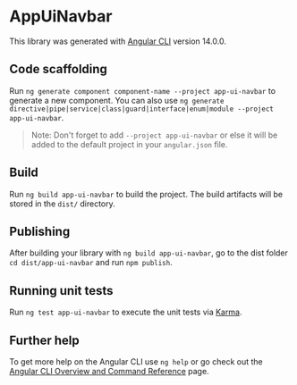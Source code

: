 # AppUiNavbar

This library was generated with [Angular CLI](https://github.com/angular/angular-cli) version 14.0.0.

## Code scaffolding

Run `ng generate component component-name --project app-ui-navbar` to generate a new component. You can also use `ng generate directive|pipe|service|class|guard|interface|enum|module --project app-ui-navbar`.
> Note: Don't forget to add `--project app-ui-navbar` or else it will be added to the default project in your `angular.json` file. 

## Build

Run `ng build app-ui-navbar` to build the project. The build artifacts will be stored in the `dist/` directory.

## Publishing

After building your library with `ng build app-ui-navbar`, go to the dist folder `cd dist/app-ui-navbar` and run `npm publish`.

## Running unit tests

Run `ng test app-ui-navbar` to execute the unit tests via [Karma](https://karma-runner.github.io).

## Further help

To get more help on the Angular CLI use `ng help` or go check out the [Angular CLI Overview and Command Reference](https://angular.io/cli) page.
